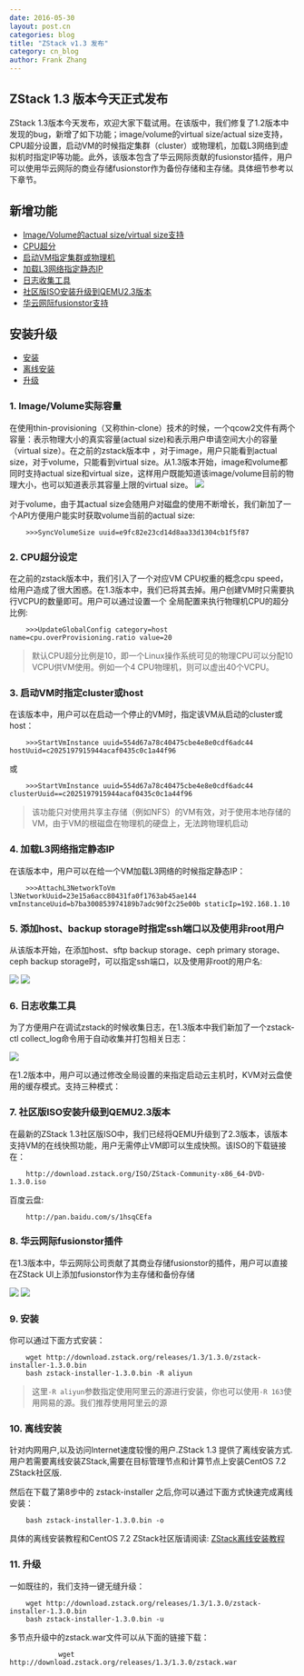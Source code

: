 ```yaml
---
date: 2016-05-30
layout: post.cn
categories: blog
title: "ZStack v1.3 发布"
category: cn_blog
author: Frank Zhang
---
```


## ZStack 1.3 版本今天正式发布
ZStack 1.3版本今天发布，欢迎大家下载试用。在该版中，我们修复了1.2版本中发现的bug，新增了如下功能；image/volume的virtual size/actual size支持，CPU超分设置，启动VM的时候指定集群（cluster）或物理机，加载L3网络到虚拟机时指定IP等功能。此外，该版本包含了华云网际贡献的fusionstor插件，用户可以使用华云网际的商业存储fusionstor作为备份存储和主存储。具体细节参考以下章节。

## 新增功能

* [Image/Volume的actual size/virtual size支持](#actualsize)
* [CPU超分](#cpu)
* [启动VM指定集群或物理机](#startvm)
* [加载L3网络指定静态IP](#staticip)
* [日志收集工具](#log)
* [社区版ISO安装升级到QEMU2.3版本](#qemu)
* [华云网际fusionstor支持](#fusionstor)

## 安装升级

* [安装](#install)
* [离线安装](#offlineinstall)
* [升级](#upgrade)

<h3 id="actualsize">1. Image/Volume实际容量 </h3>
在使用thin-provisioning（又称thin-clone）技术的时候，一个qcow2文件有两个容量：表示物理大小的真实容量(actual size)和表示用户申请空间大小的容量（virtual size）。在之前的zstack版本中 ，对于image，用户只能看到actual size，对于volume，只能看到virtual size。从1.3版本开始，image和volume都同时支持actual size和virtual size，这样用户既能知道该image/volume目前的物理大小，也可以知道表示其容量上限的virtual size。

<img src="/images/1.3/1.png" class="center-img img-responsive">

对于volume，由于其actual size会随用户对磁盘的使用不断增长，我们新加了一个API方便用户能实时获取volume当前的actual size:

		>>>SyncVolumeSize uuid=e9fc82e23cd14d8aa33d1304cb1f5f87

<h3 id="cpu">2. CPU超分设定</h3>

在之前的zstack版本中，我们引入了一个对应VM CPU权重的概念cpu speed，给用户造成了很大困惑。在1.3版本中，我们已将其去掉。用户创建VM时只需要执行VCPU的数量即可。用户可以通过设置一个 全局配置来执行物理机CPU的超分比例:

		>>>UpdateGlobalConfig category=host name=cpu.overProvisioning.ratio value=20

>默认CPU超分比例是10，即一个Linux操作系统可见的物理CPU可以分配10 VCPU供VM使用。例如一个4 CPU物理机，则可以虚出40个VCPU。

<h3 id="startvm">3. 启动VM时指定cluster或host</h3>

在该版本中，用户可以在启动一个停止的VM时，指定该VM从启动的cluster或host：

		>>>StartVmInstance uuid=554d67a78c40475cbe4e8e0cdf6adc44 hostUuid=c2025197915944acaf0435c0c1a44f96

或

		>>>StartVmInstance uuid=554d67a78c40475cbe4e8e0cdf6adc44 clusterUuid==c2025197915944acaf0435c0c1a44f96

>该功能只对使用共享主存储（例如NFS）的VM有效，对于使用本地存储的VM，由于VM的根磁盘在物理机的硬盘上，无法跨物理机启动

<h3 id="staticip">4. 加载L3网络指定静态IP</h3>

在该版本中，用户可以在给一个VM加载L3网络的时候指定静态IP：

		>>>AttachL3NetworkToVm l3NetworkUuid=23e15a6acc80431fa0f1763ab45ae144 vmInstanceUuid=b7ba300853974189b7adc90f2c25e00b staticIp=192.168.1.10

<h3 id="sshport">5. 添加host、backup storage时指定ssh端口以及使用非root用户</h3>

从该版本开始，在添加host、sftp backup storage、ceph primary storage、ceph backup storage时，可以指定ssh端口，以及使用非root的用户名:

<img src="/images/1.3/2.png" class="center-img img-responsive">
<img src="/images/1.3/3.png" class="center-img img-responsive">

<h3 id="log">6. 日志收集工具</h3>

为了方便用户在调试zstack的时候收集日志，在1.3版本中我们新加了一个zstack-ctl collect_log命令用于自动收集并打包相关日志：

<img src="/images/1.3/4.png" class="center-img img-responsive">

在1.2版本中，用户可以通过修改全局设置的来指定启动云主机时，KVM对云盘使用的缓存模式。支持三种模式：

<h3 id="qemu">7. 社区版ISO安装升级到QEMU2.3版本</h3>

在最新的ZStack 1.3社区版ISO中，我们已经将QEMU升级到了2.3版本，该版本支持VM的在线快照功能，用户无需停止VM即可以生成快照。该ISO的下载链接在：

		http://download.zstack.org/ISO/ZStack-Community-x86_64-DVD-1.3.0.iso

百度云盘:

		http://pan.baidu.com/s/1hsqCEfa

<h3 id="fusionstor">8. 华云网际fusionstor插件</h3>

在1.3版本中，华云网际公司贡献了其商业存储fusionstor的插件，用户可以直接在ZStack UI上添加fusionstor作为主存储和备份存储

<img src="/images/1.3/5.png" class="center-img img-responsive">
<img src="/images/1.3/6.png" class="center-img img-responsive">

<h3 id="install">9. 安装</h3>

你可以通过下面方式安装：

        wget http://download.zstack.org/releases/1.3/1.3.0/zstack-installer-1.3.0.bin
        bash zstack-installer-1.3.0.bin -R aliyun

>这里`-R aliyun`参数指定使用阿里云的源进行安装，你也可以使用`-R 163`使用网易的源。我们推荐使用阿里云的源

<h3 id="offlineinstall">10. 离线安装</h3>

针对内网用户,以及访问Internet速度较慢的用户.ZStack 1.3 提供了离线安装方式.
用户若需要离线安装ZStack,需要在目标管理节点和计算节点上安装CentOS 7.2 ZStack社区版.

然后在下载了第8步中的 zstack-installer 之后,你可以通过下面方式快速完成离线安装：

        bash zstack-installer-1.3.0.bin -o

具体的离线安装教程和CentOS 7.2 ZStack社区版请阅读: [ZStack离线安装教程](./offline-install-zstack-from-custom-iso.html)

<h3 id="upgrade">11. 升级 </h3>

一如既往的，我们支持一键无缝升级：

        wget http://download.zstack.org/releases/1.3/1.3.0/zstack-installer-1.3.0.bin
        bash zstack-installer-1.3.0.bin -u

多节点升级中的zstack.war文件可以从下面的链接下载：

				wget http://download.zstack.org/releases/1.3/1.3.0/zstack.war
